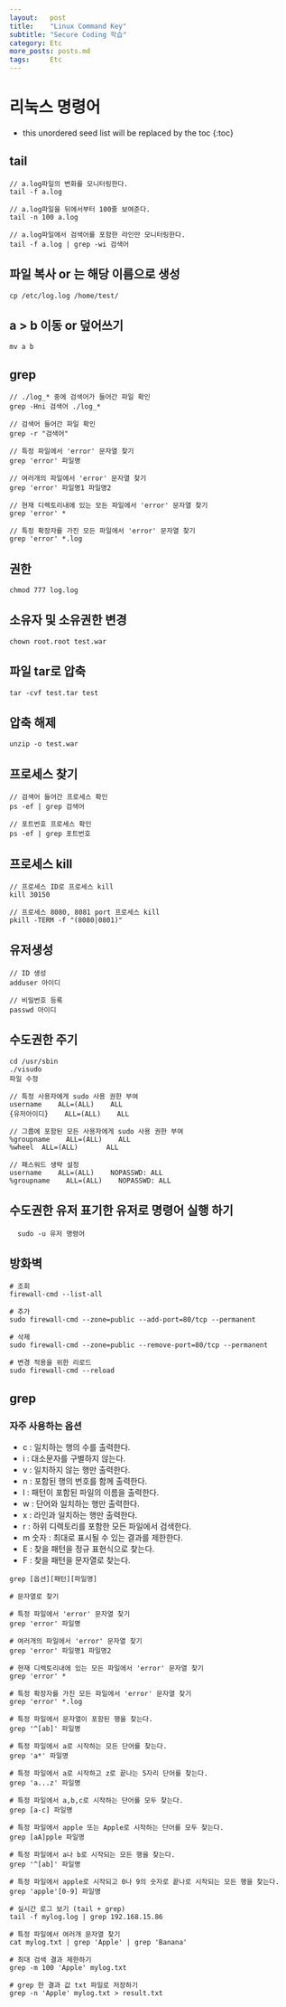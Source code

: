 ```yaml
---
layout:   post
title:    "Linux Command Key"
subtitle: "Secure Coding 학습"
category: Etc
more_posts: posts.md
tags:     Etc
---
```

# 리눅스 명령어

<!--more-->
<!-- Table of contents -->
* this unordered seed list will be replaced by the toc
{:toc}

<!-- text -->
## tail

``` linux
// a.log파일의 변화를 모니터링한다.
tail -f a.log

// a.log파일을 뒤에서부터 100줄 보여준다.
tail -n 100 a.log

// a.log파일에서 검색어를 포함한 라인만 모니터링한다.
tail -f a.log | grep -wi 검색어
```

## 파일 복사 or 는 해당 이름으로 생성
``` linux
cp /etc/log.log /home/test/
```

## a > b 이동 or 덮어쓰기
``` linux
mv a b
```

## grep
``` linux
// ./log_* 중에 검색어가 들어간 파일 확인
grep -Hni 검색어 ./log_*

// 검색어 들어간 파일 확인
grep -r "검색어"

// 특정 파일에서 'error' 문자열 찾기
grep 'error' 파일명

// 여러개의 파일에서 'error' 문자열 찾기
grep 'error' 파일명1 파일명2

// 현재 디렉토리내에 있는 모든 파일에서 'error' 문자열 찾기
grep 'error' *

// 특정 확장자를 가진 모든 파일에서 'error' 문자열 찾기
grep 'error' *.log
```

## 권한
``` linux
chmod 777 log.log
```

## 소유자 및 소유권한 변경
``` linux
chown root.root test.war
```

## 파일 tar로 압축
``` linux
tar -cvf test.tar test
```

## 압축 해제
``` linux
unzip -o test.war
```

## 프로세스 찾기
``` linux
// 검색어 들어간 프로세스 확인
ps -ef | grep 검색어

// 포트번호 프로세스 확인
ps -ef | grep 포트번호
```

## 프로세스 kill
``` linux
// 프로세스 ID로 프로세스 kill
kill 30150

// 프로세스 8080, 8081 port 프로세스 kill
pkill -TERM -f "(8080|0801)"
```
## 유저생성
```
// ID 생성
adduser 아이디

// 비밀번호 등록
passwd 아이디

```

## 수도권한 주기
```
cd /usr/sbin
./visudo
파일 수정

// 특정 사용자에게 sudo 사용 권한 부여
username    ALL=(ALL)    ALL
{유저아이디}    ALL=(ALL)    ALL

// 그룹에 포함된 모든 사용자에게 sudo 사용 권한 부여
%groupname    ALL=(ALL)    ALL
%wheel  ALL=(ALL)       ALL

// 패스워드 생략 설정
username    ALL=(ALL)    NOPASSWD: ALL
%groupname    ALL=(ALL)    NOPASSWD: ALL
```

## 수도권한 유저 표기한 유저로 명령어 실행 하기
```shell
  sudo -u 유저 명령어
```

## 방화벽

``` shell
# 조회
firewall-cmd --list-all

# 추가
sudo firewall-cmd --zone=public --add-port=80/tcp --permanent

# 삭제
sudo firewall-cmd --zone=public --remove-port=80/tcp --permanent

# 변경 적용을 위한 리로드
sudo firewall-cmd --reload

```

## grep
### 자주 사용하는 옵션
- c : 일치하는 행의 수를 출력한다.
- i : 대소문자를 구별하지 않는다.
- v : 일치하지 않는 행만 출력한다.
- n : 포함된 행의 번호를 함께 출력한다.
- l : 패턴이 포함된 파일의 이름을 출력한다.
- w : 단어와 일치하는 행만 출력한다.
- x : 라인과 일치하는 행만 출력한다.
- r : 하위 디렉토리를 포함한 모든 파일에서 검색한다.
- m 숫자 : 최대로 표시될 수 있는 결과를 제한한다.
- E : 찾을 패턴을 정규 표현식으로 찾는다.
- F : 찾을 패턴을 문자열로 찾는다.

```shell
grep [옵션][패턴][파일명]

# 문자열로 찾기

# 특정 파일에서 'error' 문자열 찾기
grep 'error' 파일명

# 여러개의 파일에서 'error' 문자열 찾기
grep 'error' 파일명1 파일명2

# 현재 디렉토리내에 있는 모든 파일에서 'error' 문자열 찾기
grep 'error' *

# 특정 확장자를 가진 모든 파일에서 'error' 문자열 찾기
grep 'error' *.log

# 특정 파일에서 문자열이 포함된 행을 찾는다.
grep '^[ab]' 파일명 

# 특정 파일에서 a로 시작하는 모든 단어를 찾는다.
grep 'a*' 파일명 

# 특정 파일에서 a로 시작하고 z로 끝나는 5자리 단어를 찾는다.
grep 'a...z' 파일명 

# 특정 파일에서 a,b,c로 시작하는 단어를 모두 찾는다.
grep [a-c] 파일명

# 특정 파일에서 apple 또는 Apple로 시작하는 단어를 모두 찾는다.
grep [aA]pple 파일명 

# 특정 파일에서 a나 b로 시작되는 모든 행을 찾는다.
grep '^[ab]' 파일명 

# 특정 파일에서 apple로 시작되고 0나 9의 숫자로 끝나로 시작되는 모든 행을 찾는다.
grep 'apple'[0-9] 파일명

# 실시간 로그 보기 (tail + grep)
tail -f mylog.log | grep 192.168.15.86

# 특정 파일에서 여러개 문자열 찾기
cat mylog.txt | grep 'Apple' | grep 'Banana'

# 최대 검색 결과 제한하기
grep -m 100 'Apple' mylog.txt

# grep 한 결과 값 txt 파일로 저장하기
grep -n 'Apple' mylog.txt > result.txt

```